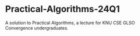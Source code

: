 # Practical-Algorithms-24Q1
A solution to Practical Algorithms, a lecture for KNU CSE GLSO Convergence undergraduates.
